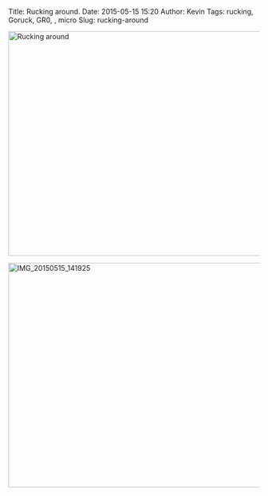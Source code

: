 Title: Rucking around.
Date: 2015-05-15 15:20
Author: Kevin
Tags: rucking, Goruck, GR0, , micro
Slug: rucking-around

<a data-flickr-embed="true" href="https://www.flickr.com/photos/Kevinisageek/17677589912/in/datetaken/" title="Rucking around"><img src="https://farm6.staticflickr.com/5321/17677589912_aa11cd62dd_c.jpg" width="800" height="450" alt="Rucking around" /></a>

<a data-flickr-embed="true" href="https://www.flickr.com/photos/Kevinisageek/17495992609/in/datetaken/" title="IMG_20150515_141925"><img src="https://farm9.staticflickr.com/8723/17495992609_dc324729ef_c.jpg" width="800" height="450" alt="IMG_20150515_141925" /></a>
